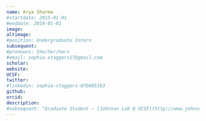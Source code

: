 ```yaml
---
name: Arya Sharma
#startdate: 2015-01-01
#enddate: 2019-01-01
image:
altimage:
#position: Undergraduate Intern
subsequent:
#pronouns: She/her/hers
#email: sophia.staggers17@gmail.com
scholar:
website:
UCSF:
twitter:
#linkedin: sophia-staggers-07b0851b3
github:
orcid:
description:
#subsequent: "Graduate Student – [Johnson Lab @ UCSF](http://www.johnsonlab.ucsf.edu)"
---
```


